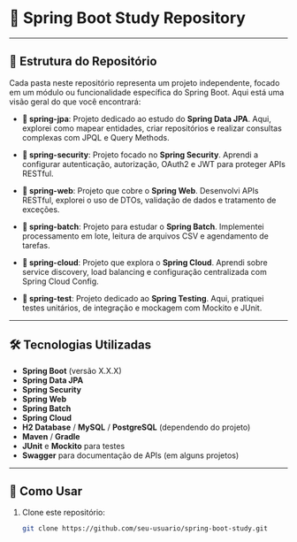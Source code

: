# 🚀 Spring Boot Study Repository



---

## 📂 Estrutura do Repositório

Cada pasta neste repositório representa um projeto independente, focado em um módulo ou funcionalidade específica do Spring Boot. Aqui está uma visão geral do que você encontrará:

- **📁 spring-jpa**: Projeto dedicado ao estudo do **Spring Data JPA**. Aqui, explorei como mapear entidades, criar repositórios e realizar consultas complexas com JPQL e Query Methods.
  
- **📁 spring-security**: Projeto focado no **Spring Security**. Aprendi a configurar autenticação, autorização, OAuth2 e JWT para proteger APIs RESTful.

- **📁 spring-web**: Projeto que cobre o **Spring Web**. Desenvolvi APIs RESTful, explorei o uso de DTOs, validação de dados e tratamento de exceções.

- **📁 spring-batch**: Projeto para estudar o **Spring Batch**. Implementei processamento em lote, leitura de arquivos CSV e agendamento de tarefas.

- **📁 spring-cloud**: Projeto que explora o **Spring Cloud**. Aprendi sobre service discovery, load balancing e configuração centralizada com Spring Cloud Config.

- **📁 spring-test**: Projeto dedicado ao **Spring Testing**. Aqui, pratiquei testes unitários, de integração e mockagem com Mockito e JUnit.

---

## 🛠️ Tecnologias Utilizadas

- **Spring Boot** (versão X.X.X)
- **Spring Data JPA**
- **Spring Security**
- **Spring Web**
- **Spring Batch**
- **Spring Cloud**
- **H2 Database** / **MySQL** / **PostgreSQL** (dependendo do projeto)
- **Maven** / **Gradle**
- **JUnit** e **Mockito** para testes
- **Swagger** para documentação de APIs (em alguns projetos)

---

## 🚀 Como Usar

1. Clone este repositório:
   ```bash
   git clone https://github.com/seu-usuario/spring-boot-study.git
